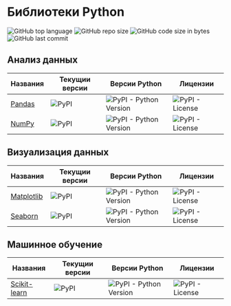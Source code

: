 # Библиотеки Python

![GitHub top language](https://img.shields.io/github/languages/top/DmitryRyumin/python_libs)
![GitHub repo size](https://img.shields.io/github/repo-size/DmitryRyumin/python_libs)
![GitHub code size in bytes](https://img.shields.io/github/languages/code-size/DmitryRyumin/python_libs)
![GitHub last commit](https://img.shields.io/github/last-commit/DmitryRyumin/python_libs)

## Анализ данных

| Названия | Текущии версии | Версии Python | Лицензии |
| -------- | -------------- | ------------- | -------- |
| [Pandas](https://github.com/DmitryRyumin/python_libs/tree/master/data_analysis/pandas) | ![PyPI](https://img.shields.io/pypi/v/pandas)  | ![PyPI - Python Version](https://img.shields.io/pypi/pyversions/pandas) | ![PyPI - License](https://img.shields.io/pypi/l/pandas) |
| [NumPy](https://github.com/DmitryRyumin/python_libs/tree/master/data_analysis/numpy) | ![PyPI](https://img.shields.io/pypi/v/numpy)  | ![PyPI - Python Version](https://img.shields.io/pypi/pyversions/numpy) | ![PyPI - License](https://img.shields.io/pypi/l/numpy) |

## Визуализация данных

| Названия | Текущии версии | Версии Python | Лицензии |
| -------- | -------------- | ------------- | -------- |
| [Matplotlib](https://github.com/DmitryRyumin/python_libs/tree/master/data_visualization/matplotlib) | ![PyPI](https://img.shields.io/pypi/v/matplotlib)  | ![PyPI - Python Version](https://img.shields.io/pypi/pyversions/matplotlib) | ![PyPI - License](https://img.shields.io/pypi/l/matplotlib) |
| [Seaborn](https://github.com/DmitryRyumin/python_libs/tree/master/data_visualization/seaborn) | ![PyPI](https://img.shields.io/pypi/v/seaborn)  | ![PyPI - Python Version](https://img.shields.io/pypi/pyversions/seaborn) | ![PyPI - License](https://img.shields.io/pypi/l/seaborn) |

## Машинное обучение

| Названия | Текущии версии | Версии Python | Лицензии |
| -------- | -------------- | ------------- | -------- |
| [Scikit-learn](https://github.com/DmitryRyumin/python_libs/tree/master/ml/scikit-learn) | ![PyPI](https://img.shields.io/pypi/v/scikit-learn)  | ![PyPI - Python Version](https://img.shields.io/pypi/pyversions/scikit-learn) | ![PyPI - License](https://img.shields.io/pypi/l/scikit-learn) |
